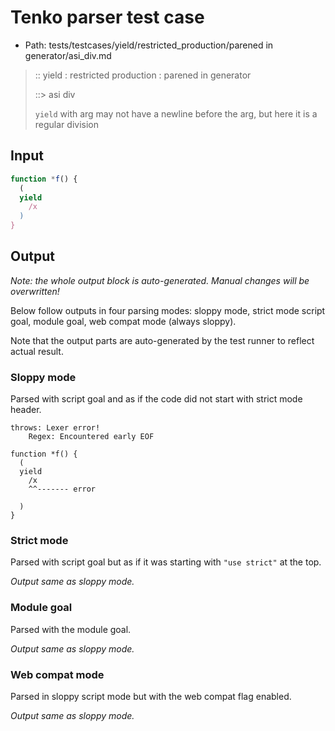 # Tenko parser test case

- Path: tests/testcases/yield/restricted_production/parened in generator/asi_div.md

> :: yield : restricted production : parened in generator
>
> ::> asi div
>
> `yield` with arg may not have a newline before the arg, but here it is a regular division


## Input

`````js
function *f() {
  (
  yield
    /x
  )
}
`````

## Output

_Note: the whole output block is auto-generated. Manual changes will be overwritten!_

Below follow outputs in four parsing modes: sloppy mode, strict mode script goal, module goal, web compat mode (always sloppy).

Note that the output parts are auto-generated by the test runner to reflect actual result.

### Sloppy mode

Parsed with script goal and as if the code did not start with strict mode header.

`````
throws: Lexer error!
    Regex: Encountered early EOF

function *f() {
  (
  yield
    /x
    ^^------- error

  )
}
`````

### Strict mode

Parsed with script goal but as if it was starting with `"use strict"` at the top.

_Output same as sloppy mode._

### Module goal

Parsed with the module goal.

_Output same as sloppy mode._

### Web compat mode

Parsed in sloppy script mode but with the web compat flag enabled.

_Output same as sloppy mode._
